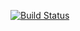 [![Build Status](https://travis-ci.org/renzhexigua/Test.svg?branch=master)](https://travis-ci.org/renzhexigua/Test)
